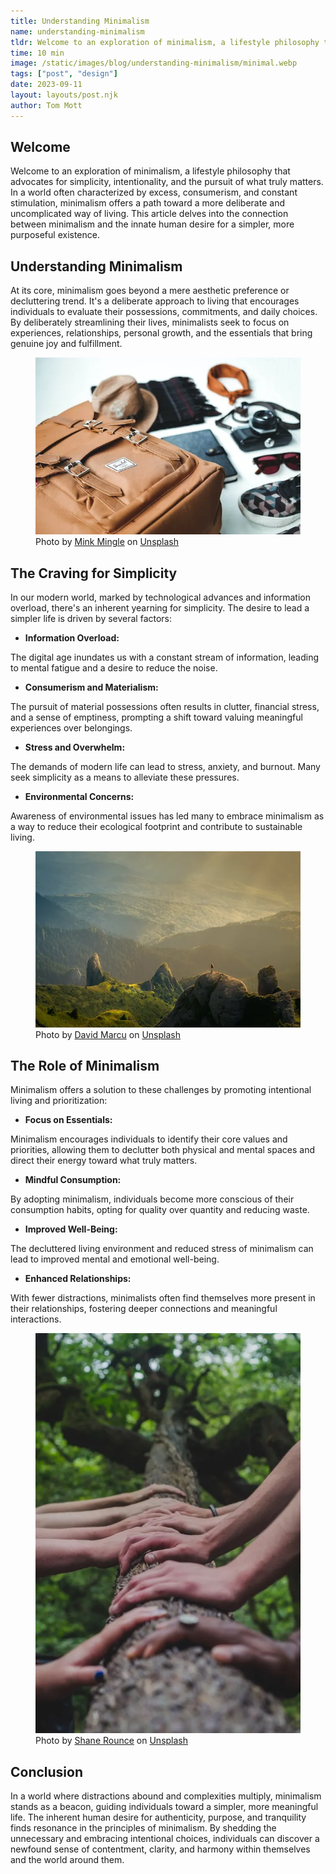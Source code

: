 ```yaml
---
title: Understanding Minimalism
name: understanding-minimalism
tldr: Welcome to an exploration of minimalism, a lifestyle philosophy that advocates for simplicity, intentionality, and the pursuit of what truly matters. In a world often characterized by excess, consumerism, and constant stimulation, minimalism offers a path toward a more deliberate and uncomplicated way of living.
time: 10 min
image: /static/images/blog/understanding-minimalism/minimal.webp
tags: ["post", "design"]
date: 2023-09-11
layout: layouts/post.njk
author: Tom Mott
---
```


## Welcome

Welcome to an exploration of minimalism, a lifestyle philosophy that advocates for simplicity, intentionality, and the pursuit of what truly matters. In a world often characterized by excess, consumerism, and constant stimulation, minimalism offers a path toward a more deliberate and uncomplicated way of living. This article delves into the connection between minimalism and the innate human desire for a simpler, more purposeful existence.

## Understanding Minimalism

At its core, minimalism goes beyond a mere aesthetic preference or decluttering trend. It's a deliberate approach to living that encourages individuals to evaluate their possessions, commitments, and daily choices. By deliberately streamlining their lives, minimalists seek to focus on experiences, relationships, personal growth, and the essentials that bring genuine joy and fulfillment.

<figure>
	<img class="case-img " src="/static/images/blog/understanding-minimalism/organised-items.webp" alt="contents of bag arranged neatly next to it"  style="height: auto;">
	<figcaption>Photo by <a href="https://unsplash.com/@minkmingle?utm_source=unsplash&utm_medium=referral&utm_content=creditCopyText">Mink Mingle</a> on <a href="https://unsplash.com/photos/zGmTRL2zH-s?utm_source=unsplash&utm_medium=referral&utm_content=creditCopyText">Unsplash</a>
  </figcaption>
</figure>

## The Craving for Simplicity

In our modern world, marked by technological advances and information overload, there's an inherent yearning for simplicity. The desire to lead a simpler life is driven by several factors:

-   **Information Overload:**

The digital age inundates us with a constant stream of information, leading to mental fatigue and a desire to reduce the noise.

-   **Consumerism and Materialism:**

The pursuit of material possessions often results in clutter, financial stress, and a sense of emptiness, prompting a shift toward valuing meaningful experiences over belongings.

-   **Stress and Overwhelm:**

The demands of modern life can lead to stress, anxiety, and burnout. Many seek simplicity as a means to alleviate these pressures.

-   **Environmental Concerns:**

Awareness of environmental issues has led many to embrace minimalism as a way to reduce their ecological footprint and contribute to sustainable living.

<figure>
	<img class="case-img " src="/static/images/blog/understanding-minimalism/out-in-nature.webp" alt="person stood on top of mountain surrounded by nature"  style="height: auto;">
	<figcaption>Photo by <a href="https://unsplash.com/@davidmarcu?utm_source=unsplash&utm_medium=referral&utm_content=creditCopyText">David Marcu</a> on <a href="https://unsplash.com/photos/78A265wPiO4?utm_source=unsplash&utm_medium=referral&utm_content=creditCopyText">Unsplash</a>
  </figcaption>
</figure>

## The Role of Minimalism

Minimalism offers a solution to these challenges by promoting intentional living and prioritization:

-   **Focus on Essentials:**

Minimalism encourages individuals to identify their core values and priorities, allowing them to declutter both physical and mental spaces and direct their energy toward what truly matters.

-   **Mindful Consumption:**

By adopting minimalism, individuals become more conscious of their consumption habits, opting for quality over quantity and reducing waste.

-   **Improved Well-Being:**

The decluttered living environment and reduced stress of minimalism can lead to improved mental and emotional well-being.

-   **Enhanced Relationships:**

With fewer distractions, minimalists often find themselves more present in their relationships, fostering deeper connections and meaningful interactions.

<figure>
	<img class="case-img " src="/static/images/blog/understanding-minimalism/connection-to-nature.webp" alt="hands all connecting on a log in nature">
	<figcaption>Photo by <a href="https://unsplash.com/@shanerounce?utm_source=unsplash&utm_medium=referral&utm_content=creditCopyText">Shane Rounce</a> on <a href="https://unsplash.com/photos/DNkoNXQti3c?utm_source=unsplash&utm_medium=referral&utm_content=creditCopyText">Unsplash</a>
  </figcaption>
</figure>

## Conclusion

In a world where distractions abound and complexities multiply, minimalism stands as a beacon, guiding individuals toward a simpler, more meaningful life. The inherent human desire for authenticity, purpose, and tranquility finds resonance in the principles of minimalism. By shedding the unnecessary and embracing intentional choices, individuals can discover a newfound sense of contentment, clarity, and harmony within themselves and the world around them.
